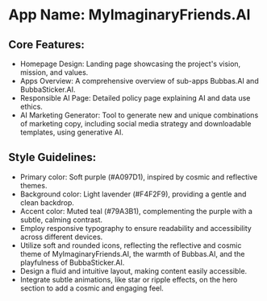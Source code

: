 # **App Name**: MyImaginaryFriends.AI

## Core Features:

- Homepage Design: Landing page showcasing the project's vision, mission, and values.
- Apps Overview: A comprehensive overview of sub-apps Bubbas.AI and BubbaSticker.AI.
- Responsible AI Page: Detailed policy page explaining AI and data use ethics.
- AI Marketing Generator: Tool to generate new and unique combinations of marketing copy, including social media strategy and downloadable templates, using generative AI.

## Style Guidelines:

- Primary color: Soft purple (#A097D1), inspired by cosmic and reflective themes.
- Background color: Light lavender (#F4F2F9), providing a gentle and clean backdrop.
- Accent color: Muted teal (#79A3B1), complementing the purple with a subtle, calming contrast.
- Employ responsive typography to ensure readability and accessibility across different devices.
- Utilize soft and rounded icons, reflecting the reflective and cosmic theme of MyImaginaryFriends.AI, the warmth of Bubbas.AI, and the playfulness of BubbaSticker.AI.
- Design a fluid and intuitive layout, making content easily accessible.
- Integrate subtle animations, like star or ripple effects, on the hero section to add a cosmic and engaging feel.